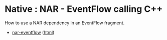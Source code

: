 # Native : NAR - EventFlow calling C++

How to use a NAR dependency in an EventFlow fragment.

* [nar-eventflow](src/site/markdown/index.md) ([html](https://plord12.github.io/samples/10.4.0/nativelibrary/nar/nar-eventflow/))
